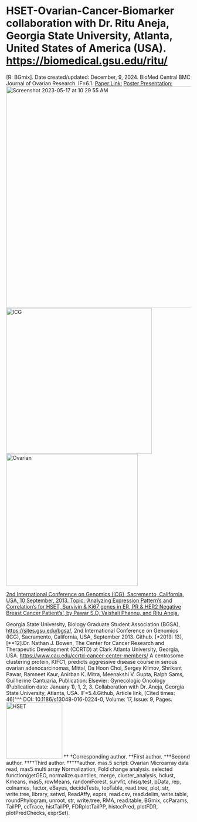 # HSET-Ovarian-Cancer-Biomarker collaboration with Dr. Ritu Aneja, Georgia State University, Atlanta, United States of America (USA). https://biomedical.gsu.edu/ritu/
[R: BGmix]. Date created/updated: December, 9, 2024.
BioMed Central BMC Journal of Ovarian Research. IF=6.1. [Paper Link:](https://www.ncbi.nlm.nih.gov/pubmed/25028599)
[Poster Presentation:](https://www.claflin-computation.com/lab-journey?pgid=ktmii98q-64f1ff2e-dfef-4d26-82be-34353a6dbd79)
<img width="603" alt="Screenshot 2023-05-17 at 10 29 55 AM" src="https://github.com/spawar2/HSET-Ovarian-Cancer-Biomarker/assets/25118302/0464c574-db74-413b-beab-afca0c7fdd46">
<img width="397" alt="ICG" src="https://github.com/spawar2/HSET-Ovarian-Cancer-Biomarker/assets/25118302/81de5df7-021b-4b7e-97ba-fc58cc9f342a">
<img width="359" alt="Ovarian" src="https://github.com/spawar2/HSET-Ovarian-Cancer-Biomarker/assets/25118302/6cfb692b-f6cc-4254-b4d9-61b1ccfecf6f">

[2nd International Conference on Genomics (ICG), Sacremento, California, USA, 10 September, 2013. Topic: ‘Analyzing Expression Pattern’s and Correlation’s for HSET, Survivin & Ki67 genes in ER, PR & HER2 Negative Breast Cancer Patient’s’, by Pawar S.D, Vaishali Phannu, and Ritu Aneja.](https://icg.bio/)

Georgia State University, Biology Graduate Student Association (BGSA), https://sites.gsu.edu/bgsa/, 2nd International Conference on Genomics (ICG), Sacramento, California, USA, September 2013. Github. [*2019: 13],[**12].Dr. Nathan J. Bowen, The Center for Cancer Research and Therapeutic Development (CCRTD) at Clark Atlanta University, Georgia, USA.
https://www.cau.edu/ccrtd-cancer-center-members/
A centrosome clustering protein, KIFC1, predicts aggressive disease course in serous ovarian adenocarcinomas, Mittal, Da Hoon Choi, Sergey Klimov, Shrikant Pawar, Ramneet Kaur, Anirban K. Mitra, Meenakshi V. Gupta, Ralph Sams, Guilherme Cantuaria, Publication: Elsevier: Gynecologic Oncology (Publication date: January 1), 1, 2, 3. Collaboration with Dr. Aneja, Georgia State University, Atlanta, USA. IF=5.4.Github, Article link, [Cited times: 46]^^^ DOI: 10.1186/s13048-016-0224-0, Volume: 17, Issue: 9, Pages.
<img width="153" alt="HSET" src="https://github.com/spawar2/HSET-Ovarian-Cancer-Biomarker/assets/25118302/8c538cc5-7b9c-4074-973a-f7a451042a60">
††
†Corresponding author. ††First author. †††Second author. ††††Third author. †††††author.
mas.5 script: Ovarian Microarray data read, mas5 multi array Normalization, Fold change analysis.
selected function(getGEO, normalize.quantiles, merge, cluster_analysis, hclust, Kmeans, mas5, rowMeans, randomForest, survfit, chisq.test, pData, rep, colnames, factor, eBayes, decideTests, topTable, read.tree, plot, str, write.tree, library, setwd, ReadAffy, exprs, read.csv, read.delim, write.table, roundPhylogram, unroot, str, write.tree, RMA, read.table, BGmix, ccParams, TailPP, ccTrace, histTailPP, FDRplotTailPP, histccPred, plotFDR, plotPredChecks, exprSet).
